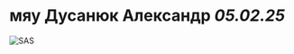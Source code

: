 # мяу Дусанюк Александр  *05.02.25*
![SAS](https://sun9-23.userapi.com/impf/c836439/v836439419/36cc2/lSMfhPpZLLg.jpg?size=604x483&quality=96&sign=81c43ed4fd8c75dac015e6ac7e8dd103&c_uniq_tag=VhBlRyD_pOwV1AO5qEOcc7wjblYZDZj1Rg_v483R_20&type=album)

